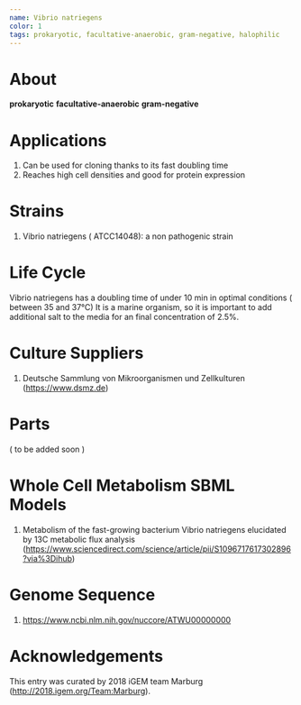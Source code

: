 ```yaml
---
name: Vibrio natriegens
color: 1
tags: prokaryotic, facultative-anaerobic, gram-negative, halophilic
---
```

# About
**prokaryotic** **facultative-anaerobic** **gram-negative**

# Applications
1. Can be used for cloning thanks to its fast doubling time
2. Reaches high cell densities and good for protein expression

# Strains
1. Vibrio natriegens ( ATCC14048): a non pathogenic strain

# Life Cycle
Vibrio natriegens has a doubling time of under 10 min in optimal conditions ( between 35 and 37°C) It is a marine organism, so it is important to add additional salt to the media for an final concentration of 2.5%.

# Culture Suppliers
1. Deutsche Sammlung von Mikroorganismen und Zellkulturen (https://www.dsmz.de)

# Parts
( to be added soon )

# Whole Cell Metabolism SBML Models
1. Metabolism of the fast-growing bacterium Vibrio natriegens elucidated by 13C metabolic flux analysis
(https://www.sciencedirect.com/science/article/pii/S1096717617302896?via%3Dihub)

# Genome Sequence
1. https://www.ncbi.nlm.nih.gov/nuccore/ATWU00000000

# Acknowledgements
This entry was curated by 2018 iGEM team Marburg (http://2018.igem.org/Team:Marburg).
